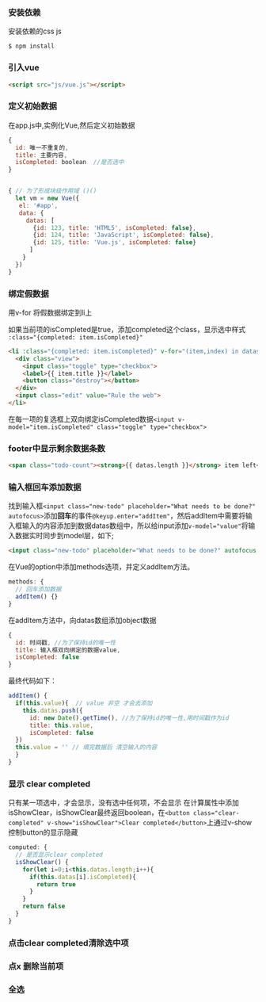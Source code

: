 ### 安装依赖

安装依赖的css  js

```
$ npm install
```

### 引入vue

```html
<script src="js/vue.js"></script>
```

### 定义初始数据

在app.js中,实例化Vue,然后定义初始数据

```js
{
  id: 唯一不重复的,
  title: 主要内容,
  isCompleted: boolean  //是否选中
}
```

``` js

{ // 为了形成块级作用域 ()()
  let vm = new Vue({
   el: '#app',
   data: {
     datas: [
       {id: 123, title: 'HTML5', isCompleted: false},
       {id: 124, title: 'JavaScript', isCompleted: false},
       {id: 125, title: 'Vue.js', isCompleted: false}
      ]
    }
  })
}
```

### 绑定假数据

用v-for 将假数据绑定到li上

如果当前项的isCompleted是true，添加completed这个class，显示选中样式 `:class="{completed: item.isCompleted}"`

```html
<li :class="{completed: item.isCompleted}" v-for="(item,index) in datas">
  <div class="view">
    <input class="toggle" type="checkbox">
    <label>{{ item.title }}</label>
    <button class="destroy"></button>
  </div>
  <input class="edit" value="Rule the web">
</li>
```

在每一项的复选框上双向绑定isCompleted数据`<input v-model="item.isCompleted" class="toggle" type="checkbox">`

### footer中显示剩余数据条数

```html
<span class="todo-count"><strong>{{ datas.length }}</strong> item left</span>
```

### 输入框回车添加数据

找到输入框`<input class="new-todo" placeholder="What needs to be done?" autofocus>`添加**回车**的事件`@keyup.enter="addItem"`，然后addItem中需要将输入框输入的内容添加到数据datas数组中，所以给input添加`v-model="value"`将输入数据实时同步到model层，如下;

```html
<input class="new-todo" placeholder="What needs to be done?" autofocus @keyup.enter="addItem" v-model="value">
```

在Vue的option中添加methods选项，并定义addItem方法。

```js
methods: {
  // 回车添加数据
  addItem() {}
}
```

在addItem方法中，向datas数组添加object数据

```js
{
  id: 时间戳, //为了保持id的唯一性
  title: 输入框双向绑定的数据value,
  isCompleted: false
}
```

最终代码如下：

```js
addItem() {
  if(this.value){  // value 非空 才会去添加
    this.datas.push({
      id: new Date().getTime(), //为了保持id的唯一性,用时间戳作为id
      title: this.value,
      isCompleted: false
  })
  this.value = '' // 填完数据后 清空输入的内容
  }
}
```

### 显示 clear completed

只有某一项选中，才会显示，没有选中任何项，不会显示
在计算属性中添加isShowClear，isShowClear最终返回boolean，在`<button class="clear-completed" v-show="isShowClear">Clear completed</button>`上通过v-show控制button的显示隐藏

```js
computed: {
  // 是否显示clear completed
  isShowClear() {
    for(let i=0;i<this.datas.length;i++){
      if(this.datas[i].isCompleted){
        return true
      }
    }
    return false
  }
}
```

### 点击clear completed清除选中项

### 点x 删除当前项

### 全选

